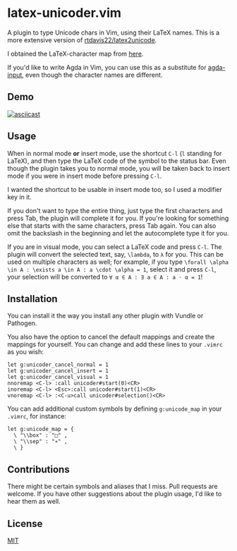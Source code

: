 # latex-unicoder.vim

A plugin to type Unicode chars in Vim, using their LaTeX names. This is a more extensive version of [rtdavis22/latex2unicode](https://github.com/rtdavis22/latex2unicode).

I obtained the LaTeX-character map from [here](http://milde.users.sourceforge.net/LUCR/Math/).

If you'd like to write Agda in Vim, you can use this as a substitute for [agda-input](http://wiki.portal.chalmers.se/agda/pmwiki.php?n=Docs.UnicodeInput), even though the character names are different.

## Demo

[![asciicast](https://asciinema.org/a/b7M7fschMgZs6kxzmqMfWm8zA.png)](https://asciinema.org/a/b7M7fschMgZs6kxzmqMfWm8zA)

## Usage

When in normal mode **or** insert mode, use the shortcut `C-l` (`l` standing for LaTeX), and then type the LaTeX code of the symbol to the status bar. Even though the plugin takes you to normal mode, you will be taken back to insert mode if you were in insert mode before pressing `C-l`.

I wanted the shortcut to be usable in insert mode too, so I used a modifier key in it.

If you don't want to type the entire thing, just type the first characters and press Tab, the plugin will complete it for you. If you're looking for something else that starts with the same characters, press Tab again. You can also omit the backslash in the beginning and let the autocomplete type it for you.

If you are in visual mode, you can select a LaTeX code and press `C-l`. The plugin will convert the selected text, say, `\lambda`, to `λ` for you. This can be used on multiple characters as well; for example, if you type `\forall \alpha \in A : \exists a \in A : a \cdot \alpha = 1`, select it and press `C-l`, your selection will be converted to `∀ α ∈ A : ∃ a ∈ A : a ⋅ α = 1`!

## Installation

You can install it the way you install any other plugin with Vundle or Pathogen.

You also have the option to cancel the default mappings and create the mappings for yourself. You can change and add these lines to your `.vimrc` as you wish:

```vim
let g:unicoder_cancel_normal = 1
let g:unicoder_cancel_insert = 1
let g:unicoder_cancel_visual = 1
nnoremap <C-l> :call unicoder#start(0)<CR>
inoremap <C-l> <Esc>:call unicoder#start(1)<CR>
vnoremap <C-l> :<C-u>call unicoder#selection()<CR>
```

You can add additional custom symbols by defining `g:unicode_map` in your `.vimrc`, for instance:
```vim
let g:unicode_map = {
  \ "\\box" : "□" ,
  \ "\\sep" : "∗" ,
  \ }
```

## Contributions

There might be certain symbols and aliases that I miss. Pull requests are welcome. If you have other suggestions about the plugin usage, I'd like to hear them as well.

## License

[MIT](http://joom.mit-license.org/)
